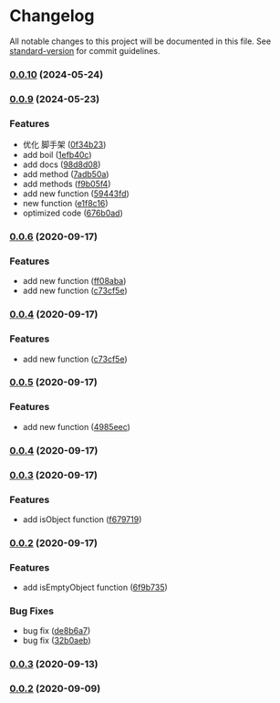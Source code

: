 # Changelog

All notable changes to this project will be documented in this file. See [standard-version](https://github.com/conventional-changelog/standard-version) for commit guidelines.

### [0.0.10](https://github.com/yincw/dora/compare/v0.0.9...v0.0.10) (2024-05-24)

### [0.0.9](https://github.com/yincw/dora/compare/v0.0.6...v0.0.9) (2024-05-23)


### Features

* 优化 脚手架 ([0f34b23](https://github.com/yincw/dora/commit/0f34b231c66e562638dda825836135e0e71aee5b))
* add boil ([1efb40c](https://github.com/yincw/dora/commit/1efb40c5799459a035eae158133a67d217d76a15))
* add docs ([98d8d08](https://github.com/yincw/dora/commit/98d8d08df9bc9438581a93557d1e953574bad380))
* add method ([7adb50a](https://github.com/yincw/dora/commit/7adb50a314cf3ac4919e4af44472b7067fb56a67))
* add methods ([f9b05f4](https://github.com/yincw/dora/commit/f9b05f4da12faca00cb8148fce8d01c98b523530))
* add new function ([59443fd](https://github.com/yincw/dora/commit/59443fd5505c2a648de863438ae1412fd747ce6c))
* new function ([e1f8c16](https://github.com/yincw/dora/commit/e1f8c160d6e3b5e3823e10cfa234f3d0052ceb8b))
* optimized code ([676b0ad](https://github.com/yincw/dora/commit/676b0ad88e348ac164c4553267d76ceb286333ca))

### [0.0.6](https://github.com/yincw/dora/compare/v0.0.5...v0.0.6) (2020-09-17)


### Features

* add new function ([ff08aba](https://github.com/yincw/dora/commit/ff08aba831d3fa3147771ec5f27d529cbebb79ba))
* add new function ([c73cf5e](https://github.com/yincw/dora/commit/c73cf5e0d4bfc9677feadee70b934a52d3fcdf30))

### [0.0.4](https://github.com/yincw/dora/compare/v0.0.5...v0.0.4) (2020-09-17)


### Features

* add new function ([c73cf5e](https://github.com/yincw/dora/commit/c73cf5e0d4bfc9677feadee70b934a52d3fcdf30))

### [0.0.5](https://github.com/yincw/dora/compare/v0.0.4...v0.0.5) (2020-09-17)


### Features

* add new function ([4985eec](https://github.com/yincw/dora/commit/4985eec6e4888a49ab12954a20c8aa9b47bfea21))

### [0.0.4](https://github.com/yincw/dora/compare/v0.0.3...v0.0.4) (2020-09-17)

### [0.0.3](https://github.com/yincw/dora/compare/v0.0.2...v0.0.3) (2020-09-17)


### Features

* add isObject function ([f679719](https://github.com/yincw/dora/commit/f6797196a8f78c189ce94d3c6e29cc3f0aa40acb))

### [0.0.2](https://github.com/yincw/dora/compare/v1.1.3...v0.0.2) (2020-09-17)


### Features

* add isEmptyObject function ([6f9b735](https://github.com/yincw/dora/commit/6f9b735b4047848f237f5f2b0a52b172b2526c71))


### Bug Fixes

* bug fix ([de8b6a7](https://github.com/yincw/dora/commit/de8b6a73c042e5441ffd9f8641d9731c3b2dc5b6))
* bug fix ([32b0aeb](https://github.com/yincw/dora/commit/32b0aeb9889cd26ea990ba3005c85258ca5358de))

### [0.0.3](https://github.com/yincw/dora/compare/v0.0.2...v0.0.3) (2020-09-13)

### [0.0.2](https://github.com/yincw/dora/compare/v1.2.1...v0.0.2) (2020-09-09)
